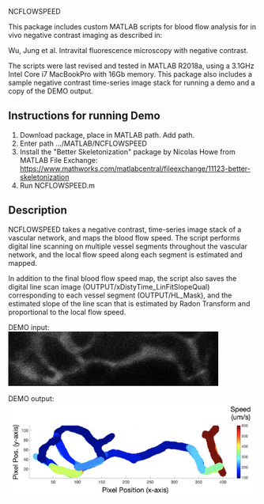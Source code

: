  NCFLOWSPEED

This package includes custom MATLAB scripts for blood flow analysis for in vivo negative contrast imaging as described in:

Wu, Jung et al. Intravital fluorescence microscopy with negative contrast. 

The scripts were last revised and tested in MATLAB R2018a, using a 3.1GHz Intel Core i7 MacBookPro with 16Gb memory. This package also includes a sample negative contrast time-series image stack for running a demo and a copy of the DEMO output.

## Instructions for running Demo

1. Download package, place in MATLAB path. Add path.
2. Enter path .../MATLAB/NCFLOWSPEED
3. Install the "Better Skeletonization" package by Nicolas Howe from MATLAB File Exchange:
https://www.mathworks.com/matlabcentral/fileexchange/11123-better-skeletonization
5. Run NCFLOWSPEED.m

## Description

NCFLOWSPEED takes a negative contrast, time-series image stack of a vascular network, and maps the blood flow speed. The script performs digital line scanning on multiple vessel segments throughout the vascular network, and the local flow speed along each segment is estimated and mapped. 

In addition to the final blood flow speed map, the script also saves the digital line scan image (OUTPUT/xDistyTime_LinFitSlopeQual) corresponding to each vessel segment (OUTPUT/HL_Mask), and the estimated slope of the line scan that is estimated by Radon Transform and proportional to the local flow speed.

DEMO input:
![*NCFLOWSPEED Input*](https://github.com/juwellwwu/NCFLOWSPEED/blob/main/README%20Img/NCFLOWSPEED%20Input.gif?raw=true)

DEMO output:
![*NCFLOWSPEED Output*](https://github.com/juwellwwu/NCFLOWSPEED/blob/main/README%20Img/NCFLOWSPEED%20Output.png?raw=true)

